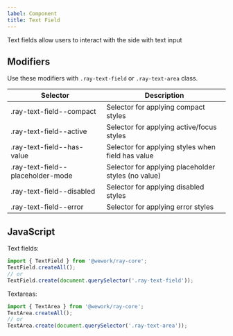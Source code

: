 ```yaml
---
label: Component
title: Text Field
---
```


<page-intro>Text fields allow users to interact with the side with text input</page-intro>

<component 
    name="Text field"
    component="text-field"
    variation="text-field" 
    >
</component>

<component 
    name="Text area"
    component="text-area"
    variation="text-area" 
    >
</component>

## Modifiers

Use these modifiers with `.ray-text-field` or `.ray-text-area` class.

| Selector                          | Description                                         |
| --------------------------------- | --------------------------------------------------- |
| .ray-text-field--compact          | Selector for applying compact styles                |
| .ray-text-field--active           | Selector for applying active/focus styles           |
| .ray-text-field--has-value        | Selector for applying styles when field has value   |
| .ray-text-field--placeholder-mode | Selector for applying placeholder styles (no value) |
| .ray-text-field--disabled         | Selector for applying disabled styles               |
| .ray-text-field--error            | Selector for applying error styles                  |

## JavaScript

Text fields:

```javascript
import { TextField } from '@wework/ray-core';
TextField.createAll();
// or
TextField.create(document.querySelector('.ray-text-field'));
```

Textareas:

```javascript
import { TextArea } from '@wework/ray-core';
TextArea.createAll();
// or
TextArea.create(document.querySelector('.ray-text-area'));
```
